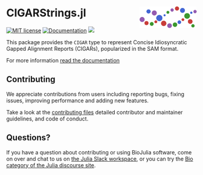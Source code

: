 # <img src="./sticker.svg" width="30%" align="right" /> CIGARStrings.jl

[![MIT license](https://img.shields.io/badge/license-MIT-green.svg)](https://github.com/BioJulia/CIGARStrings.jl/blob/master/LICENSE)
[![Documentation](https://img.shields.io/badge/docs-dev-blue.svg)](https://biojulia.github.io/CIGARStrings.jl/dev)
[![](https://codecov.io/gh/BioJulia/BioJuliaTemplate.jl/branch/master/graph/badge.svg)](https://codecov.io/gh/BioJulia/CIGARStrings.jl)

This package provides the `CIGAR` type to represent Concise Idiosyncratic Gapped Alignment Reports (CIGARs), popularized in the SAM format.

For more information [read the documentation](https://biojulia.github.io/CIGARStrings.jl/dev)

## Contributing
We appreciate contributions from users including reporting bugs, fixing
issues, improving performance and adding new features.

Take a look at the [contributing files](https://github.com/BioJulia/Contributing)
detailed contributor and maintainer guidelines, and code of conduct.

## Questions?
If you have a question about contributing or using BioJulia software,
come on over and chat to us on [the Julia Slack workspace](https://julialang.org/slack/),
or you can try the [Bio category of the Julia discourse site](https://discourse.julialang.org/c/domain/bio).
